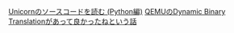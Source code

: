 [Unicornのソースコードを読む (Python編)](https://ntddk.github.io/tags/dynamic-binary-translation/)
[QEMUのDynamic Binary Translationがあって良かったねという話](https://speakerdeck.com/ntddk/qemufalsedynamic-binary-translationgaatuteliang-katutanetoiuhua)